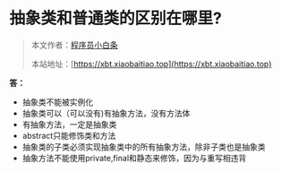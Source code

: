 # 抽象类和普通类的区别在哪里?

> 本文作者：[程序员小白条](https://github.com/luoye6)
>
> 本站地址：[https://xbt.xiaobaitiao.top](https://xbt.xiaobaitiao.top)

**答：**

- 抽象类不能被实例化
- 抽象类可以（可以没有)有抽象方法，没有方法体
- 有抽象方法，一定是抽象类
- abstract只能修饰类和方法
- 抽象类的子类必须实现抽象类中的所有抽象方法，除非子类也是抽象类
- 抽象方法不能使用private,final和静态来修饰，因为与重写相违背